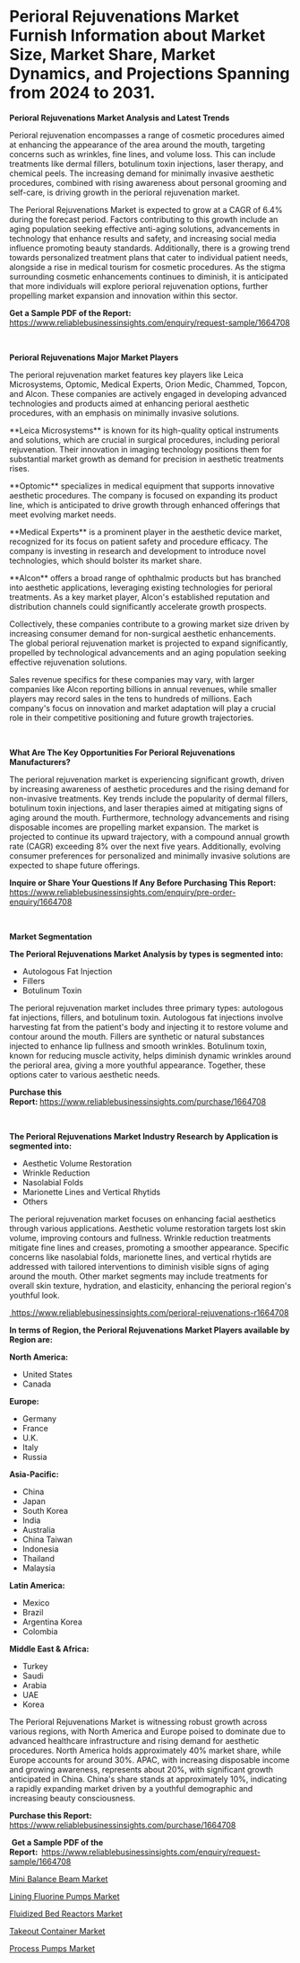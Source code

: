 <p><h1>Perioral Rejuvenations Market Furnish Information about Market Size, Market Share, Market Dynamics, and Projections Spanning from 2024 to 2031.</h1></p><p><strong>Perioral Rejuvenations Market Analysis and Latest Trends</strong></p>
<p><p>Perioral rejuvenation encompasses a range of cosmetic procedures aimed at enhancing the appearance of the area around the mouth, targeting concerns such as wrinkles, fine lines, and volume loss. This can include treatments like dermal fillers, botulinum toxin injections, laser therapy, and chemical peels. The increasing demand for minimally invasive aesthetic procedures, combined with rising awareness about personal grooming and self-care, is driving growth in the perioral rejuvenation market.</p><p>The Perioral Rejuvenations Market is expected to grow at a CAGR of 6.4% during the forecast period. Factors contributing to this growth include an aging population seeking effective anti-aging solutions, advancements in technology that enhance results and safety, and increasing social media influence promoting beauty standards. Additionally, there is a growing trend towards personalized treatment plans that cater to individual patient needs, alongside a rise in medical tourism for cosmetic procedures. As the stigma surrounding cosmetic enhancements continues to diminish, it is anticipated that more individuals will explore perioral rejuvenation options, further propelling market expansion and innovation within this sector.</p></p>
<p><strong>Get a Sample PDF of the Report:&nbsp;</strong> <a href="https://www.reliablebusinessinsights.com/enquiry/request-sample/1664708?utm_campaign=1400&utm_medium=2&utm_source=Github&utm_content=ia&utm_term=28092024&utm_id=perioral-rejuvenations">https://www.reliablebusinessinsights.com/enquiry/request-sample/1664708</a></p>
<p>&nbsp;</p>
<p><strong>Perioral Rejuvenations Major Market Players</strong></p>
<p><p>The perioral rejuvenation market features key players like Leica Microsystems, Optomic, Medical Experts, Orion Medic, Chammed, Topcon, and Alcon. These companies are actively engaged in developing advanced technologies and products aimed at enhancing perioral aesthetic procedures, with an emphasis on minimally invasive solutions.</p><p>**Leica Microsystems** is known for its high-quality optical instruments and solutions, which are crucial in surgical procedures, including perioral rejuvenation. Their innovation in imaging technology positions them for substantial market growth as demand for precision in aesthetic treatments rises.</p><p>**Optomic** specializes in medical equipment that supports innovative aesthetic procedures. The company is focused on expanding its product line, which is anticipated to drive growth through enhanced offerings that meet evolving market needs.</p><p>**Medical Experts** is a prominent player in the aesthetic device market, recognized for its focus on patient safety and procedure efficacy. The company is investing in research and development to introduce novel technologies, which should bolster its market share.</p><p>**Alcon** offers a broad range of ophthalmic products but has branched into aesthetic applications, leveraging existing technologies for perioral treatments. As a key market player, Alcon's established reputation and distribution channels could significantly accelerate growth prospects.</p><p>Collectively, these companies contribute to a growing market size driven by increasing consumer demand for non-surgical aesthetic enhancements. The global perioral rejuvenation market is projected to expand significantly, propelled by technological advancements and an aging population seeking effective rejuvenation solutions.</p><p>Sales revenue specifics for these companies may vary, with larger companies like Alcon reporting billions in annual revenues, while smaller players may record sales in the tens to hundreds of millions. Each company's focus on innovation and market adaptation will play a crucial role in their competitive positioning and future growth trajectories.</p></p>
<p>&nbsp;</p>
<p><strong>What Are The Key Opportunities For Perioral Rejuvenations Manufacturers?</strong></p>
<p><p>The perioral rejuvenation market is experiencing significant growth, driven by increasing awareness of aesthetic procedures and the rising demand for non-invasive treatments. Key trends include the popularity of dermal fillers, botulinum toxin injections, and laser therapies aimed at mitigating signs of aging around the mouth. Furthermore, technology advancements and rising disposable incomes are propelling market expansion. The market is projected to continue its upward trajectory, with a compound annual growth rate (CAGR) exceeding 8% over the next five years. Additionally, evolving consumer preferences for personalized and minimally invasive solutions are expected to shape future offerings.</p></p>
<p><strong>Inquire or Share Your Questions If Any Before Purchasing This Report:</strong> <a href="https://www.reliablebusinessinsights.com/enquiry/pre-order-enquiry/1664708?utm_campaign=1400&utm_medium=2&utm_source=Github&utm_content=ia&utm_term=28092024&utm_id=perioral-rejuvenations">https://www.reliablebusinessinsights.com/enquiry/pre-order-enquiry/1664708</a></p>
<p>&nbsp;</p>
<p><strong>Market Segmentation</strong></p>
<p><strong>The Perioral Rejuvenations Market Analysis by types is segmented into:</strong></p>
<p><ul><li>Autologous Fat Injection</li><li>Fillers</li><li>Botulinum Toxin</li></ul></p>
<p><p>The perioral rejuvenation market includes three primary types: autologous fat injections, fillers, and botulinum toxin. Autologous fat injections involve harvesting fat from the patient's body and injecting it to restore volume and contour around the mouth. Fillers are synthetic or natural substances injected to enhance lip fullness and smooth wrinkles. Botulinum toxin, known for reducing muscle activity, helps diminish dynamic wrinkles around the perioral area, giving a more youthful appearance. Together, these options cater to various aesthetic needs.</p></p>
<p><strong>Purchase this Report:&nbsp;</strong><a href="https://www.reliablebusinessinsights.com/purchase/1664708?utm_campaign=1400&utm_medium=2&utm_source=Github&utm_content=ia&utm_term=28092024&utm_id=perioral-rejuvenations">https://www.reliablebusinessinsights.com/purchase/1664708</a></p>
<p>&nbsp;</p>
<p><strong>The Perioral Rejuvenations Market Industry Research by Application is segmented into:</strong></p>
<p><ul><li>Aesthetic Volume Restoration</li><li>Wrinkle Reduction</li><li>Nasolabial Folds</li><li>Marionette Lines and Vertical Rhytids</li><li>Others</li></ul></p>
<p><p>The perioral rejuvenation market focuses on enhancing facial aesthetics through various applications. Aesthetic volume restoration targets lost skin volume, improving contours and fullness. Wrinkle reduction treatments mitigate fine lines and creases, promoting a smoother appearance. Specific concerns like nasolabial folds, marionette lines, and vertical rhytids are addressed with tailored interventions to diminish visible signs of aging around the mouth. Other market segments may include treatments for overall skin texture, hydration, and elasticity, enhancing the perioral region's youthful look.</p></p>
<p><a href="https://www.reliablebusinessinsights.com/perioral-rejuvenations-r1664708?utm_campaign=1400&utm_medium=2&utm_source=Github&utm_content=ia&utm_term=28092024&utm_id=perioral-rejuvenations">&nbsp;https://www.reliablebusinessinsights.com/perioral-rejuvenations-r1664708</a></p>
<p><strong>In terms of Region, the Perioral Rejuvenations Market Players available by Region are:</strong></p>
<p>
    <p> <strong> North America: </strong>
        <ul>
            <li>United States</li>
            <li>Canada</li>
        </ul>
        </p> 
    <p> <strong> Europe: </strong>
        <ul>
            <li>Germany</li>
            <li>France</li>
            <li>U.K.</li>
            <li>Italy</li>
            <li>Russia</li>
        </ul>
        </p> 
    <p> <strong> Asia-Pacific: </strong>
        <ul>
            <li>China</li>
            <li>Japan</li>
            <li>South Korea</li>
            <li>India</li>
            <li>Australia</li>
            <li>China Taiwan</li>
            <li>Indonesia</li>
            <li>Thailand</li>
            <li>Malaysia</li>
        </ul>
        </p> 
    <p> <strong> Latin America: </strong>
        <ul>
            <li>Mexico</li>
            <li>Brazil</li>
            <li>Argentina Korea</li>
            <li>Colombia</li>
        </ul>
        </p> 
    <p> <strong> Middle East & Africa: </strong>
        <ul>
            <li>Turkey</li>
            <li>Saudi</li>
            <li>Arabia</li>
            <li>UAE</li>
            <li>Korea</li>
        </ul>
    </p>
    </p>
<p><p>The Perioral Rejuvenations Market is witnessing robust growth across various regions, with North America and Europe poised to dominate due to advanced healthcare infrastructure and rising demand for aesthetic procedures. North America holds approximately 40% market share, while Europe accounts for around 30%. APAC, with increasing disposable income and growing awareness, represents about 20%, with significant growth anticipated in China. China's share stands at approximately 10%, indicating a rapidly expanding market driven by a youthful demographic and increasing beauty consciousness.</p></p>
<p><strong>Purchase this Report: </strong><a href="https://www.reliablebusinessinsights.com/purchase/1664708?utm_campaign=1400&utm_medium=2&utm_source=Github&utm_content=ia&utm_term=28092024&utm_id=perioral-rejuvenations">https://www.reliablebusinessinsights.com/purchase/1664708</a></p>
<p>&nbsp;<strong>Get a Sample PDF of the Report:&nbsp;&nbsp;</strong><a href="https://www.reliablebusinessinsights.com/enquiry/request-sample/1664708?utm_campaign=1400&utm_medium=2&utm_source=Github&utm_content=ia&utm_term=28092024&utm_id=perioral-rejuvenations">https://www.reliablebusinessinsights.com/enquiry/request-sample/1664708</a></p>
<p><strong></strong></p>
<p><p><a href="https://www.linkedin.com/pulse/mini-balance-beam-market-research-report-exploring-size-revenue-b8pcf?utm_campaign=1400&utm_medium=2&utm_source=Github&utm_content=ia&utm_term=28092024&utm_id=perioral-rejuvenations">Mini Balance Beam Market</a></p><p><a href="https://issuu.com/reportprime-2/docs/lining-fluorine-pumps-market-size-2_700d889ebd02c6?utm_campaign=1400&utm_medium=2&utm_source=Github&utm_content=ia&utm_term=28092024&utm_id=perioral-rejuvenations">Lining Fluorine Pumps Market</a></p><p><a href="https://www.linkedin.com/pulse/fluidized-bed-reactors-market-trends-focusing-insight-forecast-htbde?utm_campaign=1400&utm_medium=2&utm_source=Github&utm_content=ia&utm_term=28092024&utm_id=perioral-rejuvenations">Fluidized Bed Reactors Market</a></p><p><a href="https://www.linkedin.com/pulse/market-dynamics-future-trends-global-takeout-container-sector-khtjf?utm_campaign=1400&utm_medium=2&utm_source=Github&utm_content=ia&utm_term=28092024&utm_id=perioral-rejuvenations">Takeout Container Market</a></p><p><a href="https://issuu.com/reportprime-2/docs/process-pumps-market-size-2030.pptx_8da54138813b74?utm_campaign=1400&utm_medium=2&utm_source=Github&utm_content=ia&utm_term=28092024&utm_id=perioral-rejuvenations">Process Pumps Market</a></p></p>